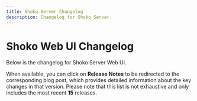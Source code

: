```yaml
---
title: Shoko Server Changelog
description: Changelog for Shoko Server.
---
```


# Shoko Web UI Changelog

Below is the changelog for Shoko Server Web UI. 

When available, you can click on **Release Notes** to be redirected to the
corresponding blog post, which provides detailed information about the key changes in that version. Please note that
this list is not exhaustive and only includes the most recent **15** releases.

<Changelog filename="shokoWebUI" />